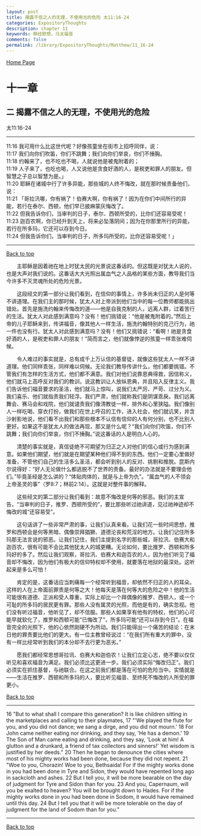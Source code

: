 ```yaml
---
layout: post
title: 揭露不信之人的无理，不使用光的危险 太11:16-24
categories: ExpositoryThoughts
description: chapter 11
keywords: 释经默想，马太福音
comments: false
permalink: /library/ExpositoryThoughts/Matthew/11_16-24
---
```

[ Home Page ]({{site.baseurl}}/index) <br>

<a name="0"></a>
# 十一章 

## 二 揭露不信之人的无理，不使用光的危险

太11:16-24

***

11:16 我可用什么比这世代呢？好像孩童坐在街市上招呼同伴，说：<br>
11:17 我们向你们吹笛，你们不跳舞；我们向你们举哀，你们不捶胸。<br>
11:18 约翰来了，也不吃也不喝，人就说他是被鬼附着的；<br>
11:19 人子来了，也吃也喝，人又说他是贪食好酒的人，是税吏和罪人的朋友。但智慧之子总以智慧为是。」<br>
11:20 耶稣在诸城中行了许多异能，那些城的人终不悔改，就在那时候责备他们，说：<br>
11:21 「哥拉汛哪，你有祸了！伯赛大啊，你有祸了！因为在你们中间所行的异能，若行在泰尔、西顿，他们早已披麻蒙灰悔改了。<br>
11:22 但我告诉你们，当审判的日子，泰尔、西顿所受的，比你们还容易受呢！<br>
11:23 迦百农啊，你已经升到天上，将来必坠落阴间；因为在你那里所行的异能，若行在所多玛，它还可以存到今日。<br>
11:24 但我告诉你们，当审判的日子，所多玛所受的，比你还容易受呢！」<br>

***

[Back to top](#0)

&emsp;&emsp;主耶稣是因着祂在地上时犹太民的光景说这番话的。但这既是对犹太人说的，也是大声对我们说的。这番话大大光照出属血气之人品格的某些方面，教导我们当今许多不灭灵魂所处的危险光景。

&emsp;&emsp;这段经文的第一部分让我们看到，在信仰的事情上，许多尚未归正的人是何等不讲道理。在我们主的那时候，犹太人对上帝派到他们当中的每一位教师都能挑出错处。首先是施洗约翰来传悔改的道——他是自我克制的人，远离人群，过着苦行的生活。犹太人对此感到满意吗？没有！他们挑错说：“他是被鬼附着的。”然后上帝的儿子耶稣来到，传讲福音，像其他人一样生活，施洗约翰特别的克己行为，祂一件也没有行。犹太人对此感到满意吗？没有！他们又挑错说：“看啊！祂是贪食好酒的人，是税吏和罪人的朋友！”简而言之，他们就像悖逆的孩童一样乖张难伺候。

&emsp;&emsp;令人难过的事实就是，总有成千上万认信的基督徒，就像这些犹太人一样不讲道理。他们同样乖张，同样难以伺候。无论我们教导传讲什么，他们都要挑错。不管我们有怎样的生活方式，他们都不满意。我们对他们说靠恩典得救，因信称义，他们就马上高呼反对我们的教训，说这教训让人放纵恩典，并且陷入反律主义。我们告诉他们福音要求的圣洁，他们就马上惊叫，说我们太严厉、严苛、过分为义。我们喜乐、他们就指责我们轻浮。我们严肃，他们就称我们是阴谋乖戾。我们远离舞会、赛马会和戏院，他们就谴责我们像清教徒一样，排外和心里狭隘。我们像别人一样吃喝、穿衣打扮，做我们在世上呼召的工作，进入社会，他们就讥笑，并含沙射影地说，他们看不出我们和那些根本不认信有信仰的人有何分别，也不比别人更好。如果这不是犹太人的做法再现，那又是什么呢？“我们向你们吹笛，你们不跳舞；我们向你们举哀，你们不捶胸。”说这番话的人是明白人心的。

&emsp;&emsp;清楚的事实就是，真信徒绝不可期望为归正之人对他们的信心或行为感到满意。如果他们期望，他们就是在期望某种他们得不到的东西。他们一定要心里做好准备，不管他们自己的生活多么圣洁，都会听到别人的反对、挑剔和推脱。昆斯内尔说得好：“好人无论做什么都逃脱不了世界的责备。最好的办法就是不要理会他们。”毕竟圣经是怎么讲的？“体贴肉体的，就是与上帝为仇”。“属血气的人不领会上帝圣灵的事”（罗8:7；林前2:14）。这就是对整件事的解释。

&emsp;&emsp;这些经文的第二部分让我们看到：故意不悔改是何等的邪恶。我们的主宣告，“当审判的日子，推罗、西顿所受的”，要比那些听过祂讲道，见过祂神迹却不悔改的城“还容易受”。

&emsp;&emsp;这句话讲了一些非常严肃的事，让我们认真来看。让我们花一些时间思想，推罗和西顿会是何等黑暗、偶像崇拜猖獗、道德沦丧和荒淫的地方。让我们记住所多玛那无法言说的邪恶。让我们记住，我们主提到名字的那些城，哥拉汛、伯赛大和迦百农，很有可能不会比其他犹太人的城更糟。无论如何，要比推罗、西顿和所多玛好的多了。然后让我们观察，哥拉汛、伯赛大和迦百农的人，因为他们听见了福音却不悔改，因为他们有极大的信仰特权却不使用，就要落在地狱的最深处。这听起来是多么可怕！

&emsp;&emsp;肯定的是，这番话应当刺痛每一个经常听到福音，却依然不归正的人的耳朵。这样的人在上帝面前罪责是何等之大！他每天是落在何等大的危险之中！他的生活可能很有道德、正派和受人尊重，实际上却比一个拜偶像的推罗、西顿人，或一个可耻的所多玛的居民更有罪。那些人没有属灵的光照，而他是有的，确实忽视。他们没有听过福音，他听见了，却不信服。那些人如果享有他有的特权，他们的心可能早就软化了，推罗和西顿可能“已悔改了”，所多玛可能“还可以存到今日”。在福音完全的光照下，他的心依然刚硬不为所动。我们只能得出一个痛苦的结论：在末日他的罪责要比他们的更大。有一位主教曾经说过：“在我们所有重大的罪中，没有一样比经常听到我们的本分却不去行更为恶劣。”

&emsp;&emsp;愿我们都经常思想哥拉讯、伯赛大和迦伯农！让我们立定心志，绝不要以仅仅听见和喜欢福音为满足。我们必须比这更进一步。我们必须实际“悔改归正”。我们必须实在抓住基督，与祂联合。在这之前我们都是落在可怕的危险当中。实情就是——生活在推罗、西顿和所多玛的人，要比听见福音、至终死不悔改的人所受的罪更小。

[Back to top](#0)

***

16 "But to what shall I compare this generation? It is like children sitting in the marketplaces and calling to their playmates, 17 "'We played the flute for you, and you did not dance; we sang a dirge, and you did not mourn.' 18 For John came neither eating nor drinking, and they say, 'He has a demon.' 19 The Son of Man came eating and drinking, and they say, 'Look at him! A glutton and a drunkard, a friend of tax collectors and sinners!' Yet wisdom is justified by her deeds." 20 Then he began to denounce the cities where most of his mighty works had been done, because they did not repent. 21 "Woe to you, Chorazin! Woe to you, Bethsaida! For if the mighty works done in you had been done in Tyre and Sidon, they would have repented long ago in sackcloth and ashes. 22 But I tell you, it will be more bearable on the day of judgment for Tyre and Sidon than for you. 23 And you, Capernaum, will you be exalted to heaven? You will be brought down to Hades. For if the mighty works done in you had been done in Sodom, it would have remained until this day. 24 But I tell you that it will be more tolerable on the day of judgment for the land of Sodom than for you."

***

[Back to top](#0)
